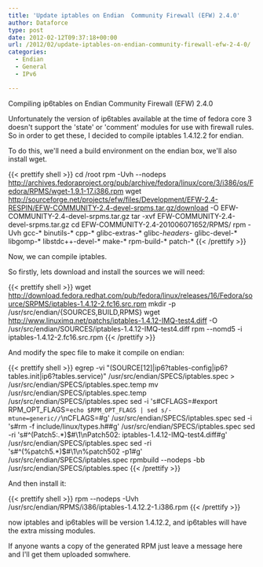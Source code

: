 ```yaml
---
title: 'Update iptables on Endian  Community Firewall (EFW) 2.4.0'
author: Dataforce
type: post
date: 2012-02-12T09:37:18+00:00
url: /2012/02/update-iptables-on-endian-community-firewall-efw-2-4-0/
categories:
  - Endian
  - General
  - IPv6

---
```

Compiling ip6tables on Endian Community Firewall (EFW) 2.4.0

Unfortunately the version of ip6tables available at the time of fedora core 3 doesn't support the 'state' or 'comment' modules for use with firewall rules. So in order to get these, I decided to compile iptables 1.4.12.2 for endian.

To do this, we'll need a build environment on the endian box, we'll also install wget.

{{< prettify shell >}}
cd /root
rpm -Uvh --nodeps http://archives.fedoraproject.org/pub/archive/fedora/linux/core/3/i386/os/Fedora/RPMS/wget-1.9.1-17.i386.rpm
wget http://sourceforge.net/projects/efw/files/Development/EFW-2.4-RESPIN/EFW-COMMUNITY-2.4-devel-srpms.tar.gz/download -O EFW-COMMUNITY-2.4-devel-srpms.tar.gz
tar -xvf EFW-COMMUNITY-2.4-devel-srpms.tar.gz
cd EFW-COMMUNITY-2.4-201006071652/RPMS/
rpm -Uvh gcc-* binutils-* cpp-* glibc-extras-* glibc-*headers-* glibc-devel-* libgomp-* libstdc++-devel-* make-* rpm-build-* patch-*
{{< /prettify >}}

Now, we can compile iptables.

<!-- Old Method:

mkdir -p /usr/src/endian/{SOURCES,BUILD,RPMS}
cd /usr/src/endian/
rpm -Uvh /root/EFW-COMMUNITY-2.4-201006071652/RPMS/kernel-smp-devel-2.6.9-55.0.6.EL.endian22.i386.rpm
rpm -i /root/EFW-COMMUNITY-2.4-201006071652/SRPMS/iptables-1.4.0-1.endian16.src.rpm

wget http://netfilter.org/projects/iptables/files/iptables-1.4.12.2.tar.bz2 -O /usr/src/endian/SOURCES/iptables-1.4.12.2.tar.bz2
wget http://www.linuximq.net/patchs/iptables-1.4.12-IMQ-test4.diff -O /usr/src/endian/SOURCES/iptables-1.4.12-IMQ-test4.diff
sed -i 's/%define build_devel 1/%define build_devel 0/g' /usr/src/endian/SPECS/iptables.spec
sed -i 's/kernel-devel/kernel-smp-devel/g' /usr/src/endian/SPECS/iptables.spec
sed -i 's/Version: 1.4.0/Version: 1.4.12.2/g' /usr/src/endian/SPECS/iptables.spec
sed -ri 's/^(.*patch[0146].*)$/#\1/ig' /usr/src/endian/SPECS/iptables.spec
sed -ri 's/^(.*patch[5][^0-9].*)$/#\1/ig' /usr/src/endian/SPECS/iptables.spec
sed -ri 's/^(.*patch50[01].*)$/#\1/ig' /usr/src/endian/SPECS/iptables.spec
sed -i 's/iptables-1.4.0-imq.diff/iptables-1.4.12-IMQ-test4.diff/g' /usr/src/endian/SPECS/iptables.spec
sed -i 's#%build#%build\n./configure --enable-devel --libdir=/%{_lib} --prefix=%{_prefix} --sbindir=/sbin --bindir=/sbin --mandir=%{_mandir}#g' /usr/src/endian/SPECS/iptables.spec
sed -i 's#iptables-\*.8#iptables/iptables-\*.8#g' /usr/src/endian/SPECS/iptables.spec
sed -i 's#%{_lib}/iptables#%{_lib}/xtables#g' /usr/src/endian/SPECS/iptables.spec
sed -ri 's#^(make install .*)$#\1\nrm -Rf %{buildroot}/lib/pkgconfig/#' /usr/src/endian/SPECS/iptables.spec
sed -ri 's#^(%files)$#\1\n/%{_lib}/libip4tc.*\n/%{_lib}/libiptc.*\n/%{_lib}/libxtables.*\n/sbin/xtables-multi\n%{_includedir}/libiptc/ipt_kernel_headers.h\n%{_includedir}/libiptc/libiptc.h\n%{_includedir}/libiptc/libxtc.h\n%{_includedir}/xtables.h\n%{_mandir}/man8/iptables*\n%{_mandir}/man1/iptables*#g' /usr/src/endian/SPECS/iptables.spec
sed -ri 's#^(%files ipv6)$#\1\n/%{_lib}/libip6tc.*\n%{_includedir}/libiptc/libip6tc.h#g' /usr/src/endian/SPECS/iptables.spec
rpmbuild -bb /usr/src/endian/SPECS/iptables.spec

rpm -Uvh /usr/src/endian/RPMS/i386/iptables-1.4.12.2-1.endian16.i386.rpm  /usr/src/endian/RPMS/i386/iptables-ipv6-1.4.12.2-1.endian16.i386.rpm
-->


So firstly, lets download and install the sources we will need:

{{< prettify shell >}}
wget http://download.fedora.redhat.com/pub/fedora/linux/releases/16/Fedora/source/SRPMS/iptables-1.4.12-2.fc16.src.rpm
mkdir -p /usr/src/endian/{SOURCES,BUILD,RPMS}
wget http://www.linuximq.net/patchs/iptables-1.4.12-IMQ-test4.diff -O /usr/src/endian/SOURCES/iptables-1.4.12-IMQ-test4.diff
rpm --nomd5 -i iptables-1.4.12-2.fc16.src.rpm
{{< /prettify >}}

And modify the spec file to make it compile on endian:

{{< prettify shell >}}
egrep -vi "(SOURCE[12]|ip6?tables-config|ip6?tables.init|ip6?tables.service)" /usr/src/endian/SPECS/iptables.spec > /usr/src/endian/SPECS/iptables.spec.temp
mv /usr/src/endian/SPECS/iptables.spec.temp /usr/src/endian/SPECS/iptables.spec
sed -i 's#CFLAGS=#export RPM_OPT_FLAGS=`echo $RPM_OPT_FLAGS | sed s/-mtune=generic//`\nCFLAGS=#g' /usr/src/endian/SPECS/iptables.spec
sed -i 's#rm -f include/linux/types.h##g' /usr/src/endian/SPECS/iptables.spec
sed -ri 's#^(Patch5:.*)$#\1\nPatch502: iptables-1.4.12-IMQ-test4.diff#g' /usr/src/endian/SPECS/iptables.spec
sed -ri 's#^(%patch5.*)$#\1\n%patch502 -p1#g' /usr/src/endian/SPECS/iptables.spec
rpmbuild --nodeps -bb /usr/src/endian/SPECS/iptables.spec
{{< /prettify >}}

And then install it:

{{< prettify shell >}}
rpm --nodeps -Uvh /usr/src/endian/RPMS/i386/iptables-1.4.12.2-1.i386.rpm
{{< /prettify >}}

now iptables and ip6tables will be version 1.4.12.2, and ip6tables will have the extra missing modules.

If anyone wants a copy of the generated RPM just leave a message here and I'll get them uploaded somwhere.
